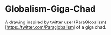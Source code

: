 # Globalism-Giga-Chad

A drawing inspired by twitter user (ParaGlobalism)[https://twitter.com/Paraglobalism] of a giga chad.
